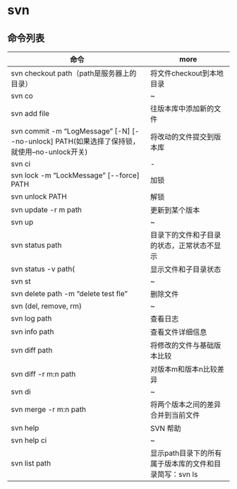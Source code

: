 # svn

## 命令列表

| 命令                                                                           | more                             |
|------------------------------------------------------------------------------|----------------------------------|
| svn checkout path（path是服务器上的目录）                                              | 将文件checkout到本地目录                 |
| svn co                                                                       | ~                                |
| svn add file                                                                 | 往版本库中添加新的文件                      |
| svn commit -m “LogMessage” [-N] [--no-unlock] PATH(如果选择了保持锁，就使用–no-unlock开关) | 将改动的文件提交到版本库                     |
| svn ci                                                                       | -                                |
| svn lock -m “LockMessage” [--force] PATH                                     | 加锁                               |
| svn unlock PATH                                                              | 解锁                               |
| svn update -r m path                                                         | 更新到某个版本                          |
| svn up                                                                       | ~                                |
| svn status path                                                              | 目录下的文件和子目录的状态，正常状态不显示            |
| svn status -v path(                                                          | 显示文件和子目录状态                       |
| svn st                                                                       | ~                                |
| svn delete path -m “delete test fle”                                         | 删除文件                             |
| svn (del, remove, rm)                                                        | ~                                |
| svn log path                                                                 | 查看日志                             |
| svn info path                                                                | 查看文件详细信息                         |
| svn diff path                                                                | 将修改的文件与基础版本比较                    |
| svn diff -r m:n path                                                         | 对版本m和版本n比较差异                     |
| svn di                                                                       | ~                                |
| svn merge -r m:n path                                                        | 将两个版本之间的差异合并到当前文件                |
| svn help                                                                     | SVN 帮助                           |
| svn help ci                                                                  | ~                                |
| svn list path                                                                | 显示path目录下的所有属于版本库的文件和目录简写：svn ls |
